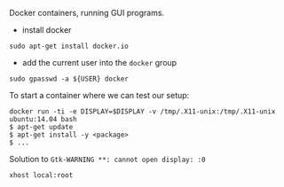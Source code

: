 Docker containers, running GUI programs.

- install docker
```
sudo apt-get install docker.io
```

- add the current user into the `docker` group
```
sudo gpasswd -a ${USER} docker
```

To start a container where we can test our setup:
```
docker run -ti -e DISPLAY=$DISPLAY -v /tmp/.X11-unix:/tmp/.X11-unix ubuntu:14.04 bash
$ apt-get update
$ apt-get install -y <package>
$ ...
```

Solution to `Gtk-WARNING **: cannot open display: :0`
```
xhost local:root
```

